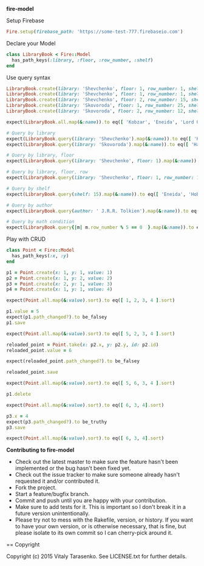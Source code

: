 **fire-model**

Setup Firebase
```ruby
Fire.setup(firebase_path: 'https://some-test-777.firebaseio.com')
```

Declare your Model
```ruby
class LibraryBook < Fire::Model
  has_path_keys(:library, :floor, :row_number, :shelf)
end
```

Use query syntax
```ruby
LibraryBook.create(library: 'Shevchenko', floor: 1, row_number: 1, shelf: 10, name: 'Kobzar', author: 'T.G. Shevchenko')
LibraryBook.create(library: 'Shevchenko', floor: 1, row_number: 1, shelf: 15, name: 'Eneida', author: 'I. Kotlyrevskiy')
LibraryBook.create(library: 'Shevchenko', floor: 2, row_number: 15, shelf: 115, name: 'Lord Of The Rings', author: ' J.R.R. Tolkien')
LibraryBook.create(library: 'Skovoroda', floor: 1, row_number: 25, shelf: 34, name: 'Harry Potter', author: 'J.K. Rowling')
LibraryBook.create(library: 'Skovoroda', floor: 2, row_number: 12, shelf: 15, name: 'Hobbit', author: ' J.R.R. Tolkien')

expect(LibraryBook.all.map(&:name)).to eq([ 'Kobzar', 'Eneida', 'Lord Of The Rings', 'Harry Potter', 'Hobbit' ])

# Query by library
expect(LibraryBook.query(library: 'Shevchenko').map(&:name)).to eq([ 'Kobzar', 'Eneida', 'Lord Of The Rings' ])
expect(LibraryBook.query(library: 'Skovoroda').map(&:name)).to eq([ 'Harry Potter', 'Hobbit' ])

# Query by library, floor
expect(LibraryBook.query(library: 'Shevchenko', floor: 1).map(&:name)).to eq([ 'Kobzar', 'Eneida' ])

# Query by library, floor, row
expect(LibraryBook.query(library: 'Shevchenko', floor: 1, row_number: 1).map(&:name)).to eq([ 'Kobzar', 'Eneida' ])

# Query by shelf
expect(LibraryBook.query(shelf: 15).map(&:name)).to eq([ 'Eneida', 'Hobbit' ])

# Query by author
expect(LibraryBook.query(author: ' J.R.R. Tolkien').map(&:name)).to eq([ 'Lord Of The Rings', 'Hobbit' ])

# Query by math condition
expect(LibraryBook.query{|m| m.row_number % 5 == 0  }.map(&:name)).to eq([ 'Lord Of The Rings', 'Harry Potter' ])
```
Play with CRUD
```ruby
class Point < Fire::Model
  has_path_keys(:x, :y)
end

p1 = Point.create(x: 1, y: 1, value: 1)
p2 = Point.create(x: 1, y: 2, value: 2)
p3 = Point.create(x: 2, y: 1, value: 3)
p4 = Point.create(x: 1, y: 1, value: 4)

expect(Point.all.map(&:value).sort).to eq([ 1, 2, 3, 4 ].sort)

p1.value = 5
expect(p1.path_changed?).to be_falsey
p1.save

expect(Point.all.map(&:value).sort).to eq([ 5, 2, 3, 4 ].sort)

reloaded_point = Point.take(x: p2.x, y: p2.y, id: p2.id)
reloaded_point.value = 6

expect(reloaded_point.path_changed?).to be_falsey

reloaded_point.save

expect(Point.all.map(&:value).sort).to eq([ 5, 6, 3, 4 ].sort)

p1.delete

expect(Point.all.map(&:value).sort).to eq([ 6, 3, 4].sort)

p3.x = 4
expect(p3.path_changed?).to be_truthy
p3.save

expect(Point.all.map(&:value).sort).to eq([ 6, 3, 4].sort)
```


**Contributing to fire-model**
 
* Check out the latest master to make sure the feature hasn't been implemented or the bug hasn't been fixed yet.
* Check out the issue tracker to make sure someone already hasn't requested it and/or contributed it.
* Fork the project.
* Start a feature/bugfix branch.
* Commit and push until you are happy with your contribution.
* Make sure to add tests for it. This is important so I don't break it in a future version unintentionally.
* Please try not to mess with the Rakefile, version, or history. If you want to have your own version, or is otherwise necessary, that is fine, but please isolate to its own commit so I can cherry-pick around it.

== Copyright

Copyright (c) 2015 Vitaly Tarasenko. See LICENSE.txt for
further details.

